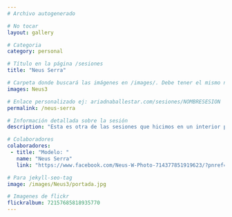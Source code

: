```yaml
---
# Archivo autogenerado

# No tocar
layout: gallery

# Categoria
category: personal

# Título en la página /sesiones
title: "Neus Serra"

# Carpeta donde buscará las imágenes en /images/. Debe tener el mismo nombre y sin espacios
images: Neus3

# Enlace personalizado ej: ariadnaballestar.com/sesiones/NOMBRESESION
permalink: /neus-serra

# Información detallada sobre la sesión
description: "Esta es otra de las sesiones que hicimos en un interior precioso. En esta ocasión le toca a Neus, con ella ya hay confianza, es la tercera vez que repite y eso facilita mucho las cosas. ¡Siempre es un placer trabajar con ella!"

# Colaboradores
colaboradores:
 - title: "Modelo: "
   name: "Neus Serra"
   link: "https://www.facebook.com/Neus-W-Photo-714377851919623/?pnref=lhc"

# Para jekyll-seo-tag
image: /images/Neus3/portada.jpg

# Imagenes de flickr
flickralbum: 72157685818935770
---
```

